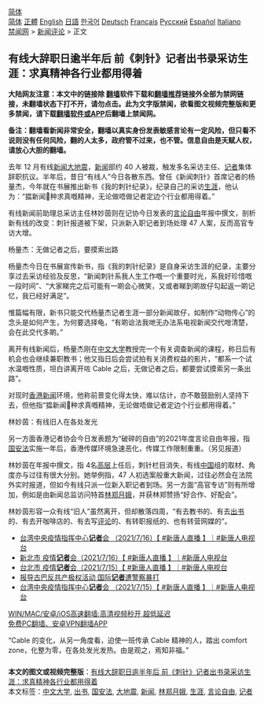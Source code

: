  <!-- 面包屑导航 --> <div class="breadcrumb"><!-- GTranslate: https://gtranslate.io/ -->  <div class="switcher notranslate">  <div class="selected">  <a href="#" onclick="return false;"> 简体</a>  </div>  <div class="option">  <a href="https://www.bannedbook.org" onclick="doGTranslate('zh-CN|zh-CN');jQuery('div.switcher div.selected a').html(jQuery(this).html());return false;" title="简体中文" class="nturl selected"> 简体</a>  <a href="https://www.bannedbook.org/zh-tw/" onclick="doGTranslate('zh-CN|zh-TW');jQuery('div.switcher div.selected a').html(jQuery(this).html());return false;" title="繁體中文" class="nturl"> 正體</a>  <a href="https://www.bannedbook.org/en/" onclick="doGTranslate('zh-CN|en');jQuery('div.switcher div.selected a').html(jQuery(this).html());return false;" title="English" class="nturl"> English</a>  <a href="https://www.bannedbook.org/ja/" onclick="doGTranslate('zh-CN|ja');jQuery('div.switcher div.selected a').html(jQuery(this).html());return false;" title="日本語" class="nturl"> 日語</a>  <a href="https://www.bannedbook.org/ko/" onclick="doGTranslate('zh-CN|ko');jQuery('div.switcher div.selected a').html(jQuery(this).html());return false;" title="한국어" class="nturl"> 한국어</a>  <a href="https://www.bannedbook.org/de/" onclick="doGTranslate('zh-CN|de');jQuery('div.switcher div.selected a').html(jQuery(this).html());return false;" title="Deutsch" class="nturl"> Deutsch</a>  <a href="https://www.bannedbook.org/fr/" onclick="doGTranslate('zh-CN|fr');jQuery('div.switcher div.selected a').html(jQuery(this).html());return false;" title="Français" class="nturl"> Français</a>  <a href="https://www.bannedbook.org/ru/" onclick="doGTranslate('zh-CN|ru');jQuery('div.switcher div.selected a').html(jQuery(this).html());return false;" title="Русский" class="nturl"> Русский</a>  <a href="https://www.bannedbook.org/es/" onclick="doGTranslate('zh-CN|es');jQuery('div.switcher div.selected a').html(jQuery(this).html());return false;" title="Español" class="nturl"> Español</a>  <a href="https://www.bannedbook.org/it/" onclick="doGTranslate('zh-CN|it');jQuery('div.switcher div.selected a').html(jQuery(this).html());return false;" title="Italiano" class="nturl"> Italiano</a>  </div>  </div>      <div class='breadcrumb-sub'><!-- Breadcrumb NavXT 6.3.0 --> <a href="https://www.bannedbook.org/" class="home">禁闻网</a> &gt; <a href="https://www.bannedbook.org/bnews/comments/" class="category">新闻评论</a> &gt; 正文</div></div><h2>有线大辞职日逾半年后 前《刺针》记者出书录采访生涯：求真精神各行业都用得着</h2> <p class="notice"><b>大陆网友注意：本文中的链接除 <a href="https://github.com/bannedbook/fanqiang" >翻墙</a>软件下载和<a href="https://github.com/killgcd/justmysocks/blob/master/README.md">翻墙推荐</a>链接外全部为禁网链接，未翻墙状态下打不开，请勿点击。此为文字版禁闻，欲看图文视频完整版和更多禁闻，请下载<a href="https://github.com/bannedbook/fanqiang">翻墙软件或APP</a>后翻墙上禁闻网。</p><p>备注：翻墙看新闻非常安全，翻墙以真实身份发表敏感言论有一定风险，但只看不说则没有任何风险，翻的人太多，政府管不过来，也不管。信息自由是天赋人权，请放心大胆的翻墙。</b></p>  <div class="entry">  <p>去年 12 月有线<span class='wp_keywordlink_affiliate'><a href="https://www.bannedbook.org/" title="新闻">新闻</a></span><a href="https://www.bannedbook.org/bnews/tag/%E5%A4%A7%E5%9C%B0%E9%9C%87/" class="st_tag internal_tag" rel="tag" title="标签 大地震 下的日志">大地震</a>，<a href="https://www.bannedbook.org/bnews/tag/%E6%96%B0%E9%97%BB/" class="st_tag internal_tag" rel="tag" title="标签 新闻 下的日志">新闻</a>部约 40 人被裁，触发多名采访主任、<a href="https://www.bannedbook.org/bnews/tag/%E8%AE%B0%E8%80%85/" class="st_tag internal_tag" rel="tag" title="标签 记者 下的日志">记者</a>集体辞职抗议。半年后，昔日“有线人”今日各散东西。曾任《新闻刺针》首席记者的杨量杰，今年就在书展推出新书《我的刺针纪录》，纪录自己的采访<a href="https://www.bannedbook.org/bnews/tag/%E7%94%9F%E6%B6%AF/" class="st_tag internal_tag" rel="tag" title="标签 生涯 下的日志">生涯</a>，他认为：“揾新闻𠮶种求真嘅精神，无论做唔做记者定边个行业都用得着。”</p> <p>有线新闻前助理总采访主任林妙茵则在记协今日发表的<a href="https://www.bannedbook.org/bnews/tag/%e8%a8%80%e8%ae%ba%e8%87%aa%e7%94%b1/" class="st_tag internal_tag" rel="tag" title="标签 言论自由 下的日志">言论自由</a>年报中撰文，剖析新有线的改变：刺针报道被下架，只派新入职记者到场处理 47 人案，反而高官专访大增。</p> <p>杨量杰：无做记者之后，要摸索出路</p>  <p>杨量杰今日在书展宣传新书，指《我的刺针纪录》是自身采访生涯的纪录，主要分享过去采访经验及反思，“新闻刺针系我人生工作嘅一个重要时光，系我好珍惜嘅一段时间”、“大家睇完之后可能有一啲会心微笑，又或者睇到啲故仔勾起返一啲记忆，我已经好满足”。</p> <p>惟篇幅有限，新书只能交代杨量杰记者生涯一部分新闻故仔，如制作“动物传心”的念头是如何产生，为何要选择龟，“有啲谂法我哋无办法系电视新闻交代咁清楚，会在此交代多啲。”</p> <p>离开有线新闻后，杨量杰刚在<a href="https://www.bannedbook.org/bnews/tag/%E4%B8%AD%E6%96%87%E5%A4%A7%E5%AD%A6/" class="st_tag internal_tag" rel="tag" title="标签 中文大学 下的日志">中文大学</a>教授完一个有关调查新闻的课程，称日后有机会也会继续兼职教书；他又指日后会尝试拍有关消费权益的影片，“都系一个试水温嘅性质，坦白讲离开咗 Cable 之后，无做记者之后，都要尝试摸索另一条出路”。</p>  <p>对现时<span class='wp_keywordlink_affiliate'><a href="https://www.bannedbook.org/bnews/cnnews/hknews/" title="香港新闻" target="_blank">香港新闻</a></span>环境，他称前景变化得太快，难以估计，亦不敢鼓励别人坚持下去，但他指“揾新闻𠮶种求真嘅精神，无论做唔做记者定边个行业都用得着。”</p> <p>林妙茵：有线旧人在各处发光</p> <p>另一方面香港记者协会今日发表题为“破碎的自由”的2021年度言论自由年报，指<a href="https://www.bannedbook.org/bnews/tag/%e5%9b%bd%e5%ae%89%e6%b3%95/" class="st_tag internal_tag" rel="tag" title="标签 国安法 下的日志">国安法</a>实施一年后，香港传媒环境急速恶化，传媒工作限制重重。（另见报道）</p>  <p>林妙茵在年报中撰文，指 4名<span class='wp_keywordlink_affiliate'><a href="https://www.bannedbook.org/bnews/ccpdope/" title="中共高层内幕" target="_blank">高层</a></span>上任后，刺针栏目消失，有线<span class='wp_keywordlink_affiliate'><a href="https://www.bannedbook.org/" title="中国" target="_blank">中国</a></span>组的取材、角度亦与过往有很大分别。她举例指，47 人初选案般重大新闻，过往必然会在法院外实时报道，但如今有线只派一位新入职记者到场。另一方面“高官专访”则有所增加，例如是由新闻总监访问特首<a href="https://www.bannedbook.org/bnews/tag/%e6%9e%97%e9%83%91%e6%9c%88%e5%a8%a5/" class="st_tag internal_tag" rel="tag" title="标签 林郑月娥 下的日志">林郑月娥</a>，并获林郑赞扬“好合作、好配会”。</p> <p>林妙茵形容一众有线“旧人”虽然离开，但却散落四周，“有去教书的、有去<a href="https://www.bannedbook.org/bnews/tag/%E5%87%BA%E4%B9%A6/" class="st_tag internal_tag" rel="tag" title="标签 出书 下的日志">出书</a>的、有去开咖啡店的、有去写<span class='wp_keywordlink_affiliate'><a href="https://www.bannedbook.org/bnews/comments/" title="新闻评论" target="_blank">评论</a></span>的、有转职报纸的、也有转营网媒的”。</p> <ul class='op-related-articles' title='相关阅读'> <li><a href='https://www.bannedbook.org/bnews/bannedvideo/20210715/1587686.html' target='_blank'>台湾中央疫情指挥中心<b>记者</b>会 （2021/7/16）【 #新唐人直播 】｜#新唐人电视台</a></li> <li><a href='https://www.bannedbook.org/bnews/bannedvideo/20210715/1587685.html' target='_blank'>新北市   疫情<b>记者</b>会（2021/7/16）【 #新唐人直播 】｜#新唐人电视台</a></li> <li><a href='https://www.bannedbook.org/bnews/bannedvideo/20210715/1587567.html' target='_blank'>台北市 疫情<b>记者</b>会（2021/7/15）【 #新唐人直播 】｜#新唐人电视台</a></li> <li><a href='https://www.bannedbook.org/bnews/worldnews/20210715/1587274.html' target='_blank'>报导古巴反共产极权活动 国际<b>记者</b>遭警察暴打</a></li> <li><a href='https://www.bannedbook.org/bnews/bannedvideo/20210714/1586967.html' target='_blank'>台湾中央疫情指挥中心<b>记者</b>会 （2021/7/15）【 #新唐人直播 】｜#新唐人电视台</a></li> </ul> <p class="texttj"> <a href="https://github.com/bannedbook/fanqiang/wiki/V2ray%E6%9C%BA%E5%9C%BA" target="_blank">WIN/MAC/安卓/iOS高速翻墙:高清视频秒开,超低延迟</a><br/> <a href="https://github.com/bannedbook/fanqiang/wiki/%E7%A6%81%E9%97%BB%E7%BD%91%E5%AE%89%E5%8D%93%E7%BF%BB%E5%A2%99%E6%96%B0%E9%97%BBAPP" target="_blank">免费PC翻墙、安卓VPN翻墙APP</a></p> <p>“Cable 的变化，从另一角度看，迫使一班传承 Cable 精神的人，踏出 comfort zone，化整为零，在各处发光发热。由是观之，焉知非福。”</p><a name='sharetosocial'></a>  <div style="margin-bottom:5px;padding-bottom:5px;clear:both"> <div id="archive-pix-1" class="banner-ads"> <!-- AuctionX Display platform tag START --> <div id="26318x728x90x621x_ADSLOT2" clicktrack="%%CLICK_URL_ESC%%"></div> <!-- AuctionX Display platform tag END --> </div> <div id="archive-pix-2" class="banner-ads"> <!-- AuctionX Display platform tag START --> <div id="26315x300x250x621x_ADSLOT2" clicktrack="%%CLICK_URL_ESC%%"></div> <!-- AuctionX Display platform tag END --> </div> </div>    <div id="archive-pix-1" class="banner-ads"> <!-- AuctionX Display platform tag START --> <div id="26318x728x90x621x_ADSLOT3" clicktrack="%%CLICK_URL_ESC%%"></div> <!-- AuctionX Display platform tag END --> </div> <div><b>本文的图文或视频完整版</b>：<a href='https://www.bannedbook.org/bnews/comments/20210715/1587849.html'>有线大辞职日逾半年后 前《刺针》记者出书录采访生涯：求真精神各行业都用得着</a></div>  </div><!--END ENTRY--> <div class="postfooter"> <div>本文标签：<a href="https://www.bannedbook.org/bnews/tag/%E4%B8%AD%E6%96%87%E5%A4%A7%E5%AD%A6/" rel="tag">中文大学</a>, <a href="https://www.bannedbook.org/bnews/tag/%E5%87%BA%E4%B9%A6/" rel="tag">出书</a>, <a href="https://www.bannedbook.org/bnews/tag/%e5%9b%bd%e5%ae%89%e6%b3%95/" rel="tag">国安法</a>, <a href="https://www.bannedbook.org/bnews/tag/%E5%A4%A7%E5%9C%B0%E9%9C%87/" rel="tag">大地震</a>, <a href="https://www.bannedbook.org/bnews/tag/%E6%96%B0%E9%97%BB/" rel="tag">新闻</a>, <a href="https://www.bannedbook.org/bnews/tag/%e6%9e%97%e9%83%91%e6%9c%88%e5%a8%a5/" rel="tag">林郑月娥</a>, <a href="https://www.bannedbook.org/bnews/tag/%E7%94%9F%E6%B6%AF/" rel="tag">生涯</a>, <a href="https://www.bannedbook.org/bnews/tag/%e8%a8%80%e8%ae%ba%e8%87%aa%e7%94%b1/" rel="tag">言论自由</a>, <a href="https://www.bannedbook.org/bnews/tag/%E8%AE%B0%E8%80%85/" rel="tag">记者</a></div>  </div><!--END POSTFOOTER--> 